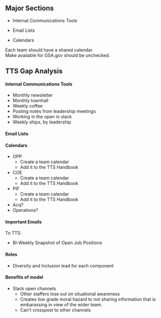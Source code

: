 


## Major Sections

* Internal Communications Tools

* Email Lists

* Calendars

Each team should have a shared calendar.  
Make available for GSA.gov should be unchecked.  


## TTS Gap Analysis 



#### Internal Communications Tools

* Monthly newsletter
* Monthly townhall
* Weekly coffee
* Posting notes from leadership meetings 
* Working in the open in slack 
* Weekly ships, by leadership


#### Email Lists



#### Calendars

* OPP
  * Create a team calendar 
  * Add it to the TTS Handbook
* COE
  * Create a team calendar 
  * Add it to the TTS Handbook
* PIF
  * Create a team calendar 
  * Add it to the TTS Handbook
* Acq? 
* Operations?


#### Important Emails

To TTS: 

* Bi-Weekly Snapshot of Open Job Positions




#### Roles 

* Diversity and Inclusion lead for each component





#### Benefits of model

* Slack open channels 
  * Other staffers lose out on situational awareness
  * Creates low grade moral hazard to not sharing information that is embarassing in view of the wider team.  
  * Can't crosspost to other channels 


